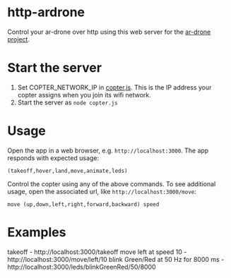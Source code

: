 http-ardrone
============
Control your ar-drone over http using this web server for the [ar-drone project](https://github.com/felixge/node-ar-drone).

Start the server
================
1. Set COPTER_NETWORK_IP in [copter.js](blob/master/copter.js).  This is the IP address your copter assigns when you join its wifi network.
2. Start the server as `node copter.js`

Usage
=====
Open the app in a web browser, e.g. `http://localhost:3000`. The app responds with expected usage:

`(takeoff,hover,land,move,animate,leds)`

Control the copter using any of the above commands.  To see additional usage, open the associated url, like `http://localhost:3000/move`:

`move (up,down,left,right,forward,backward) speed`

Examples
========
takeoff - http://localhost:3000/takeoff
move left at speed 10 - http://localhost:3000/move/left/10
blink Green/Red at 50 Hz for 8000 ms - http://localhost:3000/leds/blinkGreenRed/50/8000
